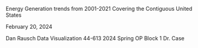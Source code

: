 Energy Generation trends from 2001-2021
Covering the Contiguous United States 

February 20, 2024

Dan Rausch
Data Visualization 44-613
2024 Spring OP Block 1
Dr. Case
